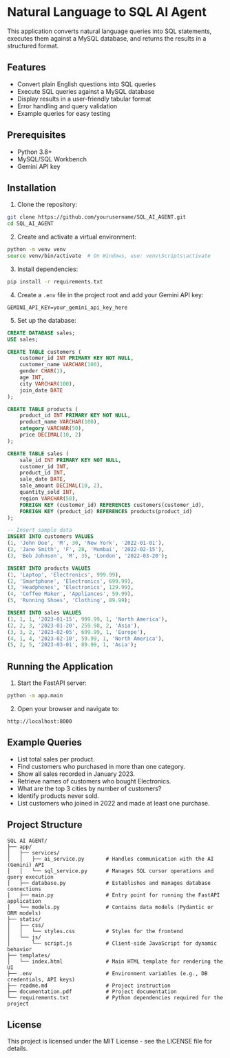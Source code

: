 # Natural Language to SQL AI Agent

This application converts natural language queries into SQL statements, executes them against a MySQL database, and returns the results in a structured format.

## Features

- Convert plain English questions into SQL queries
- Execute SQL queries against a MySQL database
- Display results in a user-friendly tabular format
- Error handling and query validation
- Example queries for easy testing

## Prerequisites

- Python 3.8+
- MySQL/SQL Workbench
- Gemini API key

## Installation

1. Clone the repository:
```bash
git clone https://github.com/yourusername/SQL_AI_AGENT.git
cd SQL_AI_AGENT
```

2. Create and activate a virtual environment:
```bash
python -m venv venv
source venv/bin/activate  # On Windows, use: venv\Scripts\activate
```

3. Install dependencies:
```bash
pip install -r requirements.txt
```

4. Create a `.env` file in the project root and add your Gemini API key:
```
GEMINI_API_KEY=your_gemini_api_key_here
```

5. Set up the database:
```sql
CREATE DATABASE sales;
USE sales;

CREATE TABLE customers (
    customer_id INT PRIMARY KEY NOT NULL,
    customer_name VARCHAR(100),
    gender CHAR(1),
    age INT,
    city VARCHAR(100),
    join_date DATE
);

CREATE TABLE products (
    product_id INT PRIMARY KEY NOT NULL,
    product_name VARCHAR(100),
    category VARCHAR(50),
    price DECIMAL(10, 2)
);

CREATE TABLE sales (
    sale_id INT PRIMARY KEY NOT NULL,
    customer_id INT,
    product_id INT,
    sale_date DATE,
    sale_amount DECIMAL(10, 2),
    quantity_sold INT,
    region VARCHAR(50),
    FOREIGN KEY (customer_id) REFERENCES customers(customer_id),
    FOREIGN KEY (product_id) REFERENCES products(product_id)
);

-- Insert sample data
INSERT INTO customers VALUES 
(1, 'John Doe', 'M', 30, 'New York', '2022-01-01'),
(2, 'Jane Smith', 'F', 28, 'Mumbai', '2022-02-15'),
(3, 'Bob Johnson', 'M', 35, 'London', '2022-03-20');

INSERT INTO products VALUES
(1, 'Laptop', 'Electronics', 999.99),
(2, 'Smartphone', 'Electronics', 699.99),
(3, 'Headphones', 'Electronics', 129.99),
(4, 'Coffee Maker', 'Appliances', 59.99),
(5, 'Running Shoes', 'Clothing', 89.99);

INSERT INTO sales VALUES
(1, 1, 1, '2023-01-15', 999.99, 1, 'North America'),
(2, 2, 3, '2023-01-20', 259.98, 2, 'Asia'),
(3, 3, 2, '2023-02-05', 699.99, 1, 'Europe'),
(4, 1, 4, '2023-02-10', 59.99, 1, 'North America'),
(5, 2, 5, '2023-03-01', 89.99, 1, 'Asia');
```

## Running the Application

1. Start the FastAPI server:
```bash
python -m app.main
```

2. Open your browser and navigate to:
```
http://localhost:8000
```

## Example Queries

- List total sales per product.
- Find customers who purchased in more than one category.
- Show all sales recorded in January 2023.
- Retrieve names of customers who bought Electronics.
- What are the top 3 cities by number of customers?
- Identify products never sold.
- List customers who joined in 2022 and made at least one purchase.

## Project Structure

```
SQL AI AGENT/
├── app/
│   ├── services/
│   │   ├── ai_service.py       # Handles communication with the AI (Gemini) API
│   │   └── sql_service.py      # Manages SQL cursor operations and query execution
│   ├── database.py             # Establishes and manages database connections
│   ├── main.py                 # Entry point for running the FastAPI application
│   └── models.py               # Contains data models (Pydantic or ORM models)
├── static/
│   ├── css/
│   │   └── styles.css          # Styles for the frontend
│   └── js/
│       └── script.js           # Client-side JavaScript for dynamic behavior
├── templates/
│   └── index.html              # Main HTML template for rendering the UI
├── .env                        # Environment variables (e.g., DB credentials, API keys)
├── readme.md                   # Project instruction
├── documentation.pdf           # Project documentation
└── requirements.txt            # Python dependencies required for the project
```

## License

This project is licensed under the MIT License - see the LICENSE file for details.
